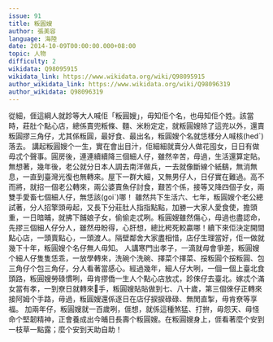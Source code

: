 ```yaml
---
issue: 91
title: 粄圓嫂
author: 張美容
language: 海陸
date: 2014-10-09T00:00:00.000+08:00
topic: 人物
difficulty: 2
wikidata: Q98095915
wikidata_link: https://www.wikidata.org/wiki/Q98095915
author_wikidata_link: https://www.wikidata.org/wiki/Q98096319
author_wikidata: Q98096319
---
```

從細，𠊎這綱人就跈等大人喊佢「粄圓嫂」，毋知佢个名，也毋知佢个姓。該當時，莊肚个點心店，總係賣兜粄條、麵、米粉定定，就粄圓嫂除了這兜以外，還賣粄圓摎三角仔，尤其係粄圓，最好食、最出名，粄圓嫂个名就恁樣分人喊核(hedˋ)落去。
講起粄圓嫂个一生，實在會出目汁，佢細細就賣分人做花囤女，日日有做毋忒个聲事。圓房後，連連續續降三個細人仔，雖然辛苦，毋過，生活還算定貼。無想著，幾年後，老公就分日本人調去南洋做兵，一去就像斷線个紙鷂，無消無息，一直到臺灣光復也無轉來。屋下一群大細，又無男仔人，日仔實在難過。高不而將，就招一個老公轉來，兩公婆賣魚仔討食，艱苦个係，接等又降四個子女，兩雙手愛畜七個細人仔，無恁該(goiˋ)哪！
雖然共下生活六、七年，粄圓嫂个老公總試著，分人招擎頭毋起，又長下分莊肚人指指點點，加勝一大家人愛食使，擔頭重，一日暗晡，就拂下餔娘子女，偷偷走忒咧。粄圓嫂雖然傷心，毋過也盡認命，先摎三個細人仔分人，雖然毋盼得，心肝想，總比枵死較贏哪！續下來佢決定開間點心店，一頭賣點心，一頭渡人。隔壁鄰舍大家盡相惜，店仔生理當好，佢一做就幾下十年，粄圓嫂个名仔無人毋知。
人講寒門出孝子，一滴就毋會爭差，粄圓嫂个細人仔隻隻恁乖，一放學轉來，洗碗个洗碗、擇菜个擇菜、挼粄圓个挼粄圓、包三角仔个包三角仔，分人看著當感心。經過幾年，細人仔大咧，一個一個上臺北食頭路，粄圓嫂勞碌慣咧，毋肯摎僑一生人个點心店放忒，跈倈仔去臺北。嫁忒个滿女當有孝，一到尞日就轉來𢯭手，粄圓嫂貼貼做到七、八十歲，第三個倈仔正轉來接阿姆个手路，毋過，粄圓嫂還係逐日在店仔捩捩碌碌、無閒直掣，毋肯尞等享福。
加兩年仔，粄圓嫂就一百歲咧，𠊎想，就係這種煞猛、打拚，毋怨天、毋怪命个堅韌精神，正會養成出今晡日長壽个粄圓嫂。在粄圓嫂身上，𠊎看著麼个安到一枝草一點露；麼个安到天助自助！
